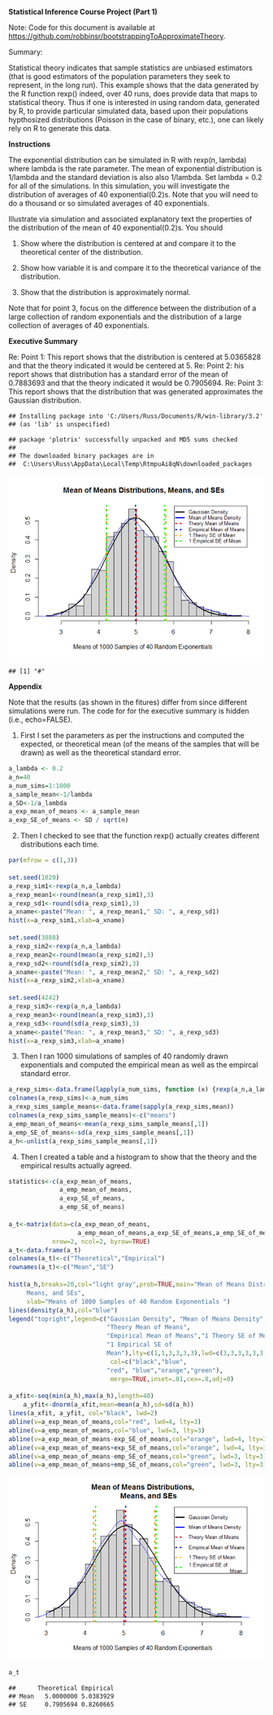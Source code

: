 **Statistical Inference Course Project (Part 1)**

Note: Code for this document is available at https://github.com/robbinsr/bootstrappingToApproximateTheory.

Summary:

Statistical theory indicates that sample statistics are unbiased estimators (that is good estimators of the population parameters they seek to represent, in the long run). This example shows that the data generated by the R function rexp() indeed, over 40 runs, does provide data that maps to statistical theory. Thus if one is interested in using random data, generated by R, to provide particular simulated data, based upon their populations hypthosized distributions (Poisson in the case of binary, etc.), one can likely rely on R to generate this data. 

**Instructions**

The exponential distribution can be simulated in R with rexp(n, lambda) where lambda is the rate parameter. The mean of exponential distribution is 1/lambda and the standard deviation is also also 1/lambda. Set lambda = 0.2 for all of the simulations. In this simulation, you will investigate the distribution of averages of 40 exponential(0.2)s. Note that you will need to do a thousand or so simulated averages of 40 exponentials.

Illustrate via simulation and associated explanatory text the properties of the distribution of the mean of 40 exponential(0.2)s.  You should

1. Show where the distribution is centered at and compare it to the theoretical center of the distribution.

2. Show how variable it is and compare it to the theoretical variance of the distribution.

3. Show that the distribution is approximately normal.

Note that for point 3, focus on the difference between the distribution of a large collection of random exponentials and the distribution of a large collection of averages of 40 exponentials. 

**Executive Summary**

Re: Point 1: This report shows that the distribution is centered at 5.0365828 and that the theory indicated it would be centered at 5. Re: Point 2: his report shows that distribution has a standard error of the mean of 0.7883693 and that the theory indicated it would be 0.7905694. Re: Point 3: This report shows that the distribution that was generated approximates the Gaussian distribution.


```
## Installing package into 'C:/Users/Russ/Documents/R/win-library/3.2'
## (as 'lib' is unspecified)
```

```
## package 'plotrix' successfully unpacked and MD5 sums checked
## 
## The downloaded binary packages are in
## 	C:\Users\Russ\AppData\Local\Temp\RtmpuAi8qN\downloaded_packages
```



![](README_files/figure-html/unnamed-chunk-1-1.png) 

```
## [1] "#"
```

**Appendix** 

Note that the results (as shown in the fitures) differ from since different simulations were run. The code for for the executive summary is hidden (i.e., echo=FALSE).

1. First I set the parameters as per the instructions and computed the expected, or theoretical mean (of the means of the samples that will be drawn) as well as the theoretical standard error.

```r
a_lambda <- 0.2
a_n=40
a_num_sims=1:1000
a_sample_mean<-1/lambda
a_SD<-1/a_lambda
a_exp_mean_of_means <- a_sample_mean
a_exp_SE_of_means <- SD / sqrt(n)
```

2. Then I checked to see that the function rexp() actually creates different distributions each time.

```r
par(mfrow = c(1,3))

set.seed(1020)
a_rexp_sim1<-rexp(a_n,a_lambda)
a_rexp_mean1<-round(mean(a_rexp_sim1),3)
a_rexp_sd1<-round(sd(a_rexp_sim1),3)
a_xname<-paste("Mean: ", a_rexp_mean1," SD: ", a_rexp_sd1)
hist(x=a_rexp_sim1,xlab=a_xname)

set.seed(3888)
a_rexp_sim2<-rexp(a_n,a_lambda)
a_rexp_mean2<-round(mean(a_rexp_sim2),3)
a_rexp_sd2<-round(sd(a_rexp_sim2),3)
a_xname<-paste("Mean: ", a_rexp_mean2," SD: ", a_rexp_sd2)
hist(x=a_rexp_sim2,xlab=a_xname)

set.seed(4242)
a_rexp_sim3<-rexp(a_n,a_lambda)
a_rexp_mean3<-round(mean(a_rexp_sim3),3)
a_rexp_sd3<-round(sd(a_rexp_sim3),3)
a_xname<-paste("Mean: ", a_rexp_mean3," SD: ", a_rexp_sd3)
hist(x=a_rexp_sim3,xlab=a_xname)
```



3. Then I ran 1000 simulations of samples of 40 randomly drawn exponentials and computed the empirical mean as well as the empircal standard error.

```r
a_rexp_sims<-data.frame(lapply(a_num_sims, function (x) {rexp(a_n,a_lambda)}))
colnames(a_rexp_sims)<-a_num_sims
a_rexp_sims_sample_means<-data.frame(sapply(a_rexp_sims,mean))
colnames(a_rexp_sims_sample_means)<-c("means")
a_emp_mean_of_means<-mean(a_rexp_sims_sample_means[,1])
a_emp_SE_of_means<-sd(a_rexp_sims_sample_means[,1])
a_h<-unlist(a_rexp_sims_sample_means[,1])
```

4. Then I created a table and a histogram to show that the theory and the empirical results actually agreed.


```r
statistics<-c(a_exp_mean_of_means,
              a_emp_mean_of_means,
              a_exp_SE_of_means,
              a_emp_SE_of_means)
  
a_t<-matrix(data=c(a_exp_mean_of_means,
                   a_emp_mean_of_means,a_exp_SE_of_means,a_emp_SE_of_means),
            nrow=2, ncol=2, byrow=TRUE)
a_t<-data.frame(a_t)
colnames(a_t)<-c("Theoretical","Empirical")
rownames(a_t)<-c("Mean","SE")

hist(a_h,breaks=20,col="light gray",prob=TRUE,main="Mean of Means Distributions, 
     Means, and SEs",
     xlab="Means of 1000 Samples of 40 Random Exponentials ") 
lines(density(a_h),col="blue")
legend("topright",legend=c("Gaussian Density", "Mean of Means Density", 
                           "Theory Mean of Means", 
                           "Empirical Mean of Means","1 Theory SE of Mean",
                           "1 Empirical SE of 
                           Mean"),lty=c(1,1,3,3,3,3),lwd=c(3,3,3,3,3,3),
                            col=c("black","blue",
                           "red", "blue","orange","green"),
                            merge=TRUE,inset=.01,cex=.8,adj=0) 

a_xfit<-seq(min(a_h),max(a_h),length=40) 
    a_yfit<-dnorm(a_xfit,mean=mean(a_h),sd=sd(a_h))
lines(a_xfit, a_yfit, col="black", lwd=2)
abline(v=a_exp_mean_of_means,col="red", lwd=4, lty=3)
abline(v=a_emp_mean_of_means,col="blue", lwd=3, lty=3)
abline(v=a_exp_mean_of_means-exp_SE_of_means,col="orange", lwd=4, lty=3)
abline(v=a_exp_mean_of_means+exp_SE_of_means,col="orange", lwd=4, lty=3)
abline(v=a_emp_mean_of_means-emp_SE_of_means,col="green", lwd=3, lty=3)
abline(v=a_emp_mean_of_means+emp_SE_of_means,col="green", lwd=3, lty=3)
```

![](README_files/figure-html/unnamed-chunk-5-1.png) 

```r
a_t
```

```
##      Theoretical Empirical
## Mean   5.0000000 5.0383929
## SE     0.7905694 0.8260665
```
